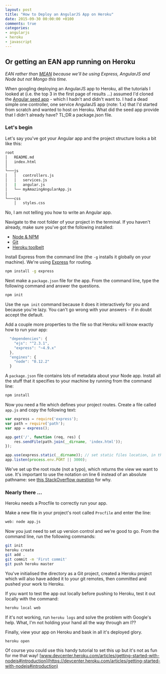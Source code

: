 ```yaml
---
layout: post
title: "How to Deploy an AngularJS App on Heroku"
date: 2015-09-30 00:00:00 +0100
comments: true
categories:
- angularjs
- heroku
- javascript
---
```


## Or getting an EAN app running on Heroku

_EAN rather than [MEAN](http://mean.io/) because we'll be using Express, AngularJS and Node but not Mongo this time._

When googling deploying an AngularJS app to Heroku, all the tutorials I looked at (i.e. the top 3 in the first page of results ...) assumed I'd cloned the [Angular seed app](https://github.com/angular/angular-seed) - which I hadn't and didn't want to. I had a dead simple one controller, one service AngularJS app (note: 1.x) that I'd started from scratch and wanted to host on Heroku. What did the seed app provide that I didn't already have? TL;DR a package.json file.

### Let's begin

Let's say you've got your Angular app and the project structure looks a bit like this:

```bash
root
│   README.md
│   index.html
│
└───js
│   │   controllers.js
│   │   services.js
│   |   angular.js
│   └── myAmazingAngularApp.js
│
└───css
    │   styles.css
```

No, I am not telling you how to write an Angular app.

Navigate to the root folder of your project in the terminal. If you haven't already, make sure you've got the following installed:

* [Node & NPM](https://nodejs.org/en/)
* [Git](https://git-scm.com/downloads)
* [Heroku toolbelt](https://toolbelt.heroku.com/)

Install Express from the command line (the `-g` installs it globally on your machine). We're using [Express](http://expressjs.com/) for routing.

```bash
npm install -g express
```

Next make a `package.json` file for the app. From the command line, type the following command and answer the questions.

```bash
npm init
```

Use the `npm init` command because it does it interactively for you and because you're lazy. You can't go wrong with your answers - if in doubt accept the default.

Add a couple more properties to the file so that Heroku will know exactly how to run your app:

```javascript
  "dependencies": {
    "ejs": "^2.3.1",
    "express": "~4.9.x"
  },
  "engines": {
    "node": "0.12.2"
  }
```

A `package.json` file contains lots of metadata about your Node app. Install all the stuff that it specifies to your machine by running from the command line:

```bash
npm install
```

Now you need a file which defines your project routes. Create a file called `app.js` and copy the following text:

```javascript
var express = require('express');
var path = require('path');
var app = express();

app.get('/', function (req, res) {
	res.sendFile(path.join(__dirname, 'index.html'));
});

app.use(express.static(__dirname)); // set static files location, in this case the route, add a file name if not
app.listen(process.env.PORT || 3000);
```

We've set up the root route (not a typo), which returns the view we want to use. It's important to use the notation on line 6 instead of an absolute pathname: see [this StackOverflow question](http://stackoverflow.com/questions/25463423/res-sendfile-absolute-path) for why.

### Nearly there ...

Heroku needs a Procfile to correctly run your app.

Make a new file in your project's root called `Procfile` and enter the line:

```bash
web: node app.js
```

Now you just need to set up version control and we're good to go. From the command line, run the following commands:

```bash
git init
heroku create
git add .
git commit -m 'First commit'
git push heroku master
```

You've initialised the directory as a Git project, created a Heroku project which will also have added it to your git remotes, then committed and pushed your work to Heroku.

If you want to test the app out locally before pushing to Heroku, test it out locally with the command:

```bash
heroku local web
```

If it's not working, run `heroku logs` and solve the problem with Google's help. What, I'm not holding your hand all the way through am I??

Finally, view your app on Heroku and bask in all it's deployed glory.

```bash
heroku open
```

Of course you could use this handy tutorial to set this up but it's not as fun for me that way! [www.devcenter.heroku.com/articles/getting-started-with-nodejs#introduction](https://devcenter.heroku.com/articles/getting-started-with-nodejs#introduction)
